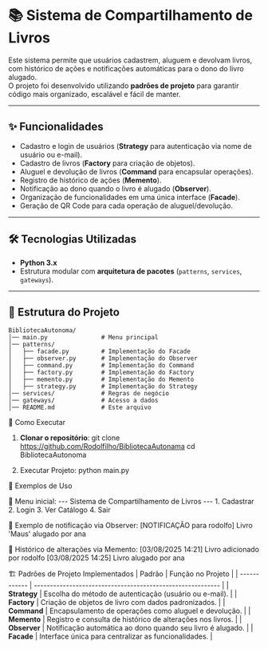 # 📚 Sistema de Compartilhamento de Livros

Este sistema permite que usuários cadastrem, aluguem e devolvam livros, com histórico de ações e notificações automáticas para o dono do livro alugado.  
O projeto foi desenvolvido utilizando **padrões de projeto** para garantir código mais organizado, escalável e fácil de manter.

---

## ✨ Funcionalidades
- Cadastro e login de usuários (**Strategy** para autenticação via nome de usuário ou e-mail).
- Cadastro de livros (**Factory** para criação de objetos).
- Aluguel e devolução de livros (**Command** para encapsular operações).
- Registro de histórico de ações (**Memento**).
- Notificação ao dono quando o livro é alugado (**Observer**).
- Organização de funcionalidades em uma única interface (**Facade**).
- Geração de QR Code para cada operação de aluguel/devolução.

---

## 🛠️ Tecnologias Utilizadas
- **Python 3.x**
- Estrutura modular com **arquitetura de pacotes** (`patterns`, `services`, `gateways`).

---

## 📂 Estrutura do Projeto
```plaintext
BibliotecaAutonoma/
│── main.py               # Menu principal
│── patterns/
│   ├── facade.py         # Implementação do Facade
│   ├── observer.py       # Implementação do Observer
│   ├── command.py        # Implementação do Command
│   ├── factory.py        # Implementação do Factory
│   ├── memento.py        # Implementação do Memento
│   ├── strategy.py       # Implementação do Strategy
│── services/             # Regras de negócio
│── gateways/             # Acesso a dados
│── README.md             # Este arquivo
```


🚀 Como Executar

1. **Clonar o repositório**:
git clone https://github.com/Rodolfilho/BibliotecaAutonama
cd BibliotecaAutonoma


2. Executar Projeto:
    python main.py


📌 Exemplos de Uso

📍 Menu inicial:
    --- Sistema de Compartilhamento de Livros ---
    1. Cadastrar
    2. Login
    3. Ver Catálogo
    4. Sair

📍 Exemplo de notificação via Observer:
    [NOTIFICAÇÃO para rodolfo] Livro 'Maus' alugado por ana

📍 Histórico de alterações via Memento:
    [03/08/2025 14:21] Livro adicionado por rodolfo
    [03/08/2025 14:25] Livro alugado por ana


🏗️ Padrões de Projeto Implementados
| Padrão       | Função no Projeto                                          |
| ------------ | ---------------------------------------------------------- |
| **Strategy** | Escolha do método de autenticação (usuário ou e-mail).     |
| **Factory**  | Criação de objetos de livro com dados padronizados.        |
| **Command**  | Encapsulamento de operações como aluguel e devolução.      |
| **Memento**  | Registro e consulta de histórico de alterações nos livros. |
| **Observer** | Notificação automática ao dono quando seu livro é alugado. |
| **Facade**   | Interface única para centralizar as funcionalidades.       |
